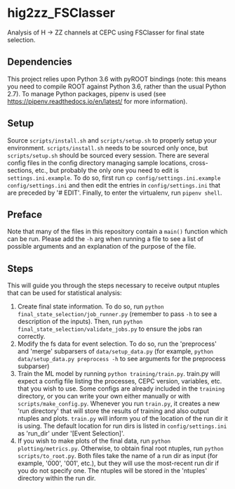 # hig2zz_FSClasser
Analysis of H -> ZZ channels at CEPC using FSClasser for final state selection.

## Dependencies
This project relies upon Python 3.6 with pyROOT bindings (note: this means you need to compile ROOT against Python 3.6, rather than the
usual Python 2.7). To manage Python packages, pipenv is used (see https://pipenv.readthedocs.io/en/latest/ for more information).

## Setup
Source `scripts/install.sh` and `scripts/setup.sh` to properly setup your environment. `scripts/install.sh` needs to be sourced only once,
but `scripts/setup.sh` should be sourced every session. There are several config files in the config directory managing sample locations, 
cross-sections, etc., but probably the only one you need to edit is `settings.ini.example`. To do so, first run `cp config/settings.ini.example config/settings.ini`
and then edit the entries in `config/settings.ini` that are preceded by '# EDIT'. Finally, to enter the virtualenv, run `pipenv shell`.

## Preface
Note that many of the files in this repository contain a `main()` function which can be run. Please add the `-h` arg when running a file
to see a list of possible arguments and an explanation of the purpose of the file.

## Steps
This will guide you through the steps necessary to receive output ntuples that can be used for statistical analysis:

1. Create final state information. To do so, run `python final_state_selection/job_runner.py` (remember to pass `-h` to see a description of the inputs). Then, run `python final_state_selection/validate_jobs.py` to ensure the jobs ran correctly.
2. Modify the fs data for event selection. To do so, run the 'preprocess' and 'merge' subparsers of `data/setup_data.py` (for example, `python data/setup_data.py preprocess -h` to see arguments for the preprocess subparser)
3. Train the ML model by running `python training/train.py`. train.py will expect a config file listing the processes, CEPC version, variables, etc. that you wish to use. Some configs are already included in the `training` directory, or you can write your own either manually or with `scripts/make_config.py`. Whenever you run `train.py`, it creates a new 'run directory' that will store the results of training and also output ntuples and plots. `train.py` will inform you of the location of the run dir it is using. The default location for run dirs is listed in `config/settings.ini` as 'run_dir' under '[Event Selection]'.
4. If you wish to make plots of the final data, run `python plotting/metrics.py`. Otherwise, to obtain final root ntuples, run `python scripts/to_root.py`. Both files take the name of a run dir as input (for example, '000', '001', etc.), but they will use the most-recent run dir if you do not specify one. The ntuples will be stored in the 'ntuples' directory within the run dir.

